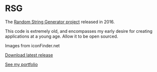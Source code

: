# RSG
The [Random String Generator project](https://reap.myportfolio.com/random-string-generator) released in 2016.

This code is extremely old, and encompasses my early desire for creating applications at a young age. Allow it to be open sourced.

Images from iconFinder.net

[Download latest release](https://github.com/Reapism/RSG/releases)

[See my portfolio](https://reap.myportfolio.com/random-string-generator)
